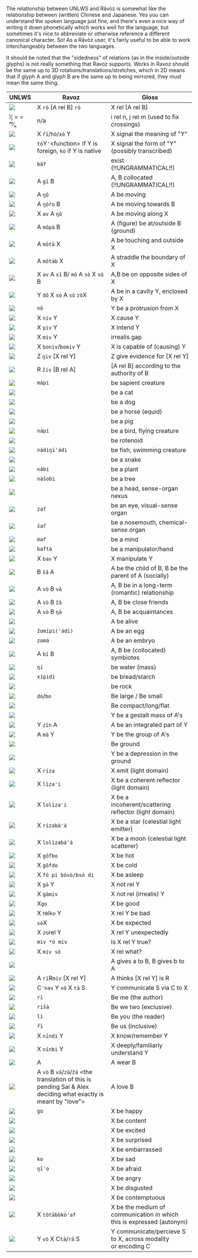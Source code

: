 The relationship between UNLWS and Rāvòz is somewhat like the relationship between (written) Chinese and Japanese. Yes you can understand the spoken language just fine, and there's even a nice way of writing it down phonetically which works well for the language, but sometimes it's nice to abbreviate or otherwise reference a different canonical character. So! As a Rāvòz user, it's fairly useful to be able to work interchangeably between the two languages.

It should be noted that the "sidedness" of relations (as in the inside/outside glyphs) is not really something that Ravoz supports. Works in Ravoz should be the same up to 3D rotations/translations/stretches, which in 2D means that if glyph A and glyph B are the same up to being mirrored, they must mean the same thing.

UNLWS | Ravoz | Gloss
-|-|-
![](https://docs.google.com/drawings/d/sFN_KPFLcZSW0WPVPSZAYUw/image?parent=e/2PACX-1vSj8D-SWskhAUDuhm6mIFehpJ7TQN4NVXFbi86GF1n2DoXg_ODN3jdLWyL_mPq23ukTEux1bhkyk44u&rev=1&drawingRevisionAccessToken=GfcE69JDkY4y6A&h=43&w=79&ac=1) | X `rò` \[A rel B\] `rò` | X rel \[A rel B\]
ⁱ⁄ⱼ = = ᵐ⁄ₙ | n/a | i rel n, j rel m (used to fix crossings)
![](https://docs.google.com/drawings/d/sLeOdQxVwKiHCOleDmjk48A/image?parent=e/2PACX-1vSj8D-SWskhAUDuhm6mIFehpJ7TQN4NVXFbi86GF1n2DoXg_ODN3jdLWyL_mPq23ukTEux1bhkyk44u&rev=1&drawingRevisionAccessToken=ueVIqiuD7d6isQ&h=20&w=79&ac=1) | X `řī`/`hò`/`xò` Y | X signal the meaning of "Y"
![](https://docs.google.com/drawings/d/sEp0jwTfB_MsxyfXbWg18tw/image?parent=e/2PACX-1vSj8D-SWskhAUDuhm6mIFehpJ7TQN4NVXFbi86GF1n2DoXg_ODN3jdLWyL_mPq23ukTEux1bhkyk44u&rev=1&drawingRevisionAccessToken=tnyoZBHXh1Id2g&h=29&w=108&ac=1) | `tò`Y`'`\<function\> if Y is foreign, `kò` if Y is native | X signal the form of "Y" (possibly transcribed)
![](https://docs.google.com/drawings/d/sqDSV_j94gVqAuIHpd87G7w/image?parent=e/2PACX-1vSj8D-SWskhAUDuhm6mIFehpJ7TQN4NVXFbi86GF1n2DoXg_ODN3jdLWyL_mPq23ukTEux1bhkyk44u&rev=1&drawingRevisionAccessToken=9mJrxAYpgR-5Cg&h=21&w=40&ac=1) | `bāf` | exist (!!UNGRAMMATICAL!!)
![](https://docs.google.com/drawings/d/sP4RUh-W0_ybn3I2B2yfrjw/image?parent=e/2PACX-1vSj8D-SWskhAUDuhm6mIFehpJ7TQN4NVXFbi86GF1n2DoXg_ODN3jdLWyL_mPq23ukTEux1bhkyk44u&rev=1&drawingRevisionAccessToken=LcheXRXytaApRg&h=24&w=89&ac=1) | A `gī` B | A, B collocated (!!UNGRAMMATICAL!!)
![](https://docs.google.com/drawings/d/s6y0Rg_Kj-LK5NCR9pOBnJA/image?parent=e/2PACX-1vSj8D-SWskhAUDuhm6mIFehpJ7TQN4NVXFbi86GF1n2DoXg_ODN3jdLWyL_mPq23ukTEux1bhkyk44u&rev=16&drawingRevisionAccessToken=qVqM3a2d0h8Nxg&h=20&w=41&ac=1) | A `ŋō` | A be moving
![](https://docs.google.com/drawings/d/s3hmxvuGTevGamXHxWkqP9g/image?parent=e/2PACX-1vSj8D-SWskhAUDuhm6mIFehpJ7TQN4NVXFbi86GF1n2DoXg_ODN3jdLWyL_mPq23ukTEux1bhkyk44u&rev=65&drawingRevisionAccessToken=NC8jptASo3x3UA&h=54&w=58&ac=1) | A `ŋōřo` B | A be moving towards B
![](https://docs.google.com/drawings/d/sP-ZaLEozRZp2wVQ-jf4I8w/image?parent=e/2PACX-1vSj8D-SWskhAUDuhm6mIFehpJ7TQN4NVXFbi86GF1n2DoXg_ODN3jdLWyL_mPq23ukTEux1bhkyk44u&rev=15&drawingRevisionAccessToken=nH0TDYHfJQ-i-w&h=68&w=58&ac=1) | X `av` A `ŋō` | A be moving along X
![](https://docs.google.com/drawings/d/sI5r_mIC6HPVzCx-Q9RLRow/image?parent=e/2PACX-1vSj8D-SWskhAUDuhm6mIFehpJ7TQN4NVXFbi86GF1n2DoXg_ODN3jdLWyL_mPq23ukTEux1bhkyk44u&rev=1&drawingRevisionAccessToken=i6QZu3GkHw21rQ&h=80&w=69&ac=1) | A `mōpà` B | A (figure) be at/outside B (ground)
![](https://docs.google.com/drawings/d/sNMGFR7YX57FjhjIE8RqmoQ/image?parent=e/2PACX-1vSj8D-SWskhAUDuhm6mIFehpJ7TQN4NVXFbi86GF1n2DoXg_ODN3jdLWyL_mPq23ukTEux1bhkyk44u&rev=5&drawingRevisionAccessToken=HK9wH1mgzDIroA&h=61&w=58&ac=1) | A `mōtà` X | A be touching and outside X
![](https://docs.google.com/drawings/d/scuIUy8I76W79OiYLVWAufQ/image?parent=e/2PACX-1vSj8D-SWskhAUDuhm6mIFehpJ7TQN4NVXFbi86GF1n2DoXg_ODN3jdLWyL_mPq23ukTEux1bhkyk44u&rev=3&drawingRevisionAccessToken=hRmq1hkN88R4gQ&h=53&w=58&ac=1) | A `mōtàb` X | A straddle the boundary of X
![](https://docs.google.com/drawings/d/sjoA-zg1cN2HjJDSyHdOI8A/image?parent=e/2PACX-1vSj8D-SWskhAUDuhm6mIFehpJ7TQN4NVXFbi86GF1n2DoXg_ODN3jdLWyL_mPq23ukTEux1bhkyk44u&rev=10&drawingRevisionAccessToken=V6imh6z_iMbNAA&h=104&w=54&ac=1) | X `av` A `xī` B/ `mō` A `sò` X `sò` B | A,B be on opposite sides of X
![](https://docs.google.com/drawings/d/scKI0RGyMIbg0mG9bIMCo7Q/image?parent=e/2PACX-1vSj8D-SWskhAUDuhm6mIFehpJ7TQN4NVXFbi86GF1n2DoXg_ODN3jdLWyL_mPq23ukTEux1bhkyk44u&rev=17&drawingRevisionAccessToken=EC8j6SIyLWvbkw&h=71&w=56&ac=1) | Y `dō` X `sò` A `sò` `zò`X | A be in a cavity Y, enclosed by X
![](https://docs.google.com/drawings/d/szZSR621B1cRsh254ua-9VQ/image?parent=e/2PACX-1vSj8D-SWskhAUDuhm6mIFehpJ7TQN4NVXFbi86GF1n2DoXg_ODN3jdLWyL_mPq23ukTEux1bhkyk44u&rev=15&drawingRevisionAccessToken=5MYKtg-3Q-KElw&h=50&w=56&ac=1) | `nō` | Y be a protrusion from X
![](https://docs.google.com/drawings/d/sOWQ538rcoZHWFB_l7yKl0Q/image?parent=e/2PACX-1vSj8D-SWskhAUDuhm6mIFehpJ7TQN4NVXFbi86GF1n2DoXg_ODN3jdLWyL_mPq23ukTEux1bhkyk44u&rev=1&drawingRevisionAccessToken=zob4i82klWVKUw&h=78&w=29&ac=1) | X `niv` Y | X cause Y
![](https://docs.google.com/drawings/d/sFpAej5n9q291fQ5OsLGVFg/image?parent=e/2PACX-1vSj8D-SWskhAUDuhm6mIFehpJ7TQN4NVXFbi86GF1n2DoXg_ODN3jdLWyL_mPq23ukTEux1bhkyk44u&rev=1&drawingRevisionAccessToken=YOCqG-i4EkiMKg&h=85&w=17&ac=1) | X `piv` Y | X intend Y
![](https://docs.google.com/drawings/d/s8Q9uTdl0UrQJbCRcNxOzwA/image?parent=e/2PACX-1vSj8D-SWskhAUDuhm6mIFehpJ7TQN4NVXFbi86GF1n2DoXg_ODN3jdLWyL_mPq23ukTEux1bhkyk44u&rev=1&drawingRevisionAccessToken=2SCyiyOVBI5E0A&h=25&w=120&ac=1) | X `miv` Y | irrealis gap
![](https://docs.google.com/drawings/d/sOV8JjHmFGPR89lZ7wwzVFQ/image?parent=e/2PACX-1vSj8D-SWskhAUDuhm6mIFehpJ7TQN4NVXFbi86GF1n2DoXg_ODN3jdLWyL_mPq23ukTEux1bhkyk44u&rev=1&drawingRevisionAccessToken=U1dNbPEfa0enwQ&h=65&w=22&ac=1) | X `boniv`/`bomiv` Y | X is capable of (causing) Y
![](https://lh3.googleusercontent.com/SqdtFUsoMjrYBdiq3uQUtB40e950IykM_1z6tN4YEyBs3Nm7LB7snCwav44dBzBQCCAKGAfOHP4jQ27r0k_2A5UswmKmsRKwaZBI-LJJub-71BNXLKbGc4qHeB_XOGnS3SrLRV90kW57WyIvac30lqWOXiiOjUv-teo8aJpBFDjAqu_BWQ) | Z `ŋiv` \[X rel Y\] | Z give evidence for \[X rel Y\]
![](https://docs.google.com/drawings/d/sZSoe3ZNX69s3s84rQmxFqw/image?parent=e/2PACX-1vSj8D-SWskhAUDuhm6mIFehpJ7TQN4NVXFbi86GF1n2DoXg_ODN3jdLWyL_mPq23ukTEux1bhkyk44u&rev=69&drawingRevisionAccessToken=wOyKOwYI3E0U7A&h=55&w=89&ac=1) | R `živ` \[B rel A\] | \[A rel B\] according to the authority of B
![](https://docs.google.com/drawings/d/sgoSpMgRQBkapgtUO18zWxg/image?parent=e/2PACX-1vSj8D-SWskhAUDuhm6mIFehpJ7TQN4NVXFbi86GF1n2DoXg_ODN3jdLWyL_mPq23ukTEux1bhkyk44u&rev=1&drawingRevisionAccessToken=86zzjSCtmYPADQ&h=24&w=69&ac=1) | `mápi` | be sapient creature
![](https://docs.google.com/drawings/d/sH5dOX8G9gGDjg6nt-2DJkQ/image?parent=e/2PACX-1vSj8D-SWskhAUDuhm6mIFehpJ7TQN4NVXFbi86GF1n2DoXg_ODN3jdLWyL_mPq23ukTEux1bhkyk44u&rev=1&drawingRevisionAccessToken=iVtkR9Sq-9yTPw&h=46&w=67&ac=1) | | be a cat
![](https://docs.google.com/drawings/d/swvcxVAw1BwrXZs9JlPEbxQ/image?parent=e/2PACX-1vSj8D-SWskhAUDuhm6mIFehpJ7TQN4NVXFbi86GF1n2DoXg_ODN3jdLWyL_mPq23ukTEux1bhkyk44u&rev=1&drawingRevisionAccessToken=jZvTLqkbhRWeKQ&h=41&w=67&ac=1) | | be a dog
![](https://docs.google.com/drawings/d/srASvTY5AdOHcVXqyTeAWtQ/image?parent=e/2PACX-1vSj8D-SWskhAUDuhm6mIFehpJ7TQN4NVXFbi86GF1n2DoXg_ODN3jdLWyL_mPq23ukTEux1bhkyk44u&rev=15&drawingRevisionAccessToken=0NdJkimSbVnNCw&h=33&w=70&ac=1) | | be a horse (equid)
![](https://docs.google.com/drawings/d/s3QhyCgRalfImXLA-qPVECw/image?parent=e/2PACX-1vSj8D-SWskhAUDuhm6mIFehpJ7TQN4NVXFbi86GF1n2DoXg_ODN3jdLWyL_mPq23ukTEux1bhkyk44u&rev=1&drawingRevisionAccessToken=iOI_ligNKtVQhA&h=36&w=70&ac=1) | | be a pig
![](https://docs.google.com/drawings/d/sjYKkK-yqN4JoMRJ-67pang/image?parent=e/2PACX-1vSj8D-SWskhAUDuhm6mIFehpJ7TQN4NVXFbi86GF1n2DoXg_ODN3jdLWyL_mPq23ukTEux1bhkyk44u&rev=1&drawingRevisionAccessToken=PuynOxej7OGF_Q&h=28&w=56&ac=1) | `nápi` | be a bird, flying creature
![](https://docs.google.com/drawings/d/siKFYYEheaxFBeU3S9R1Njg/image?parent=e/2PACX-1vSj8D-SWskhAUDuhm6mIFehpJ7TQN4NVXFbi86GF1n2DoXg_ODN3jdLWyL_mPq23ukTEux1bhkyk44u&rev=1&drawingRevisionAccessToken=lskT9NCBJkG7qw&h=25&w=56&ac=1) | | be rotenoid
![](https://docs.google.com/drawings/d/sAT4Tfn3tP68ODL8TewsAJA/image?parent=e/2PACX-1vSj8D-SWskhAUDuhm6mIFehpJ7TQN4NVXFbi86GF1n2DoXg_ODN3jdLWyL_mPq23ukTEux1bhkyk44u&rev=1&drawingRevisionAccessToken=AoWAp0AQBI6h6w&h=35&w=50&ac=1) | `nádiŋí'ádi` | be fish, swimming creature
![](https://docs.google.com/drawings/d/sW_zPkgkiEMuexKtjXCVzzQ/image?parent=e/2PACX-1vSj8D-SWskhAUDuhm6mIFehpJ7TQN4NVXFbi86GF1n2DoXg_ODN3jdLWyL_mPq23ukTEux1bhkyk44u&rev=1&drawingRevisionAccessToken=LBbx__Vcw1jHMg&h=35&w=65&ac=1) | | be a snake
![](https://docs.google.com/drawings/d/ssJmVVwDlKy45h93ek0_QTg/image?parent=e/2PACX-1vSj8D-SWskhAUDuhm6mIFehpJ7TQN4NVXFbi86GF1n2DoXg_ODN3jdLWyL_mPq23ukTEux1bhkyk44u&rev=4&drawingRevisionAccessToken=ThNF08Vgzy6VTQ&h=63&w=23&ac=1) | `nábi` | be a plant
![](https://docs.google.com/drawings/d/sij4RovKQDC9hyE2EOLHl5A/image?parent=e/2PACX-1vSj8D-SWskhAUDuhm6mIFehpJ7TQN4NVXFbi86GF1n2DoXg_ODN3jdLWyL_mPq23ukTEux1bhkyk44u&rev=1&drawingRevisionAccessToken=w7Q0bH2e2KVlHA&h=63&w=19&ac=1) | `nášobi` | be a tree
![](https://docs.google.com/drawings/d/sed98sN0zMjwS7MlYAeFcLw/image?parent=e/2PACX-1vSj8D-SWskhAUDuhm6mIFehpJ7TQN4NVXFbi86GF1n2DoXg_ODN3jdLWyL_mPq23ukTEux1bhkyk44u&rev=1&drawingRevisionAccessToken=fQTWLg-0JIGrNQ&h=24&w=42&ac=1) | | be a head, sense-organ nexus
![](https://docs.google.com/drawings/d/scQwWBNDKMvnMkzn0OPSXYQ/image?parent=e/2PACX-1vSj8D-SWskhAUDuhm6mIFehpJ7TQN4NVXFbi86GF1n2DoXg_ODN3jdLWyL_mPq23ukTEux1bhkyk44u&rev=1&drawingRevisionAccessToken=nwUUIt_tbq2_aQ&h=24&w=42&ac=1) | `zaf` | be an eye, visual-sense organ
![](https://docs.google.com/drawings/d/sR5gofUeF7W7Ja_D8EmDTBg/image?parent=e/2PACX-1vSj8D-SWskhAUDuhm6mIFehpJ7TQN4NVXFbi86GF1n2DoXg_ODN3jdLWyL_mPq23ukTEux1bhkyk44u&rev=1&drawingRevisionAccessToken=No4x01mEKtsG9g&h=25&w=42&ac=1) | `šaf` | be a nosemouth, chemical-sense organ
![](https://docs.google.com/drawings/d/srN6zcy2wMU3342vS4LOs-w/image?parent=e/2PACX-1vSj8D-SWskhAUDuhm6mIFehpJ7TQN4NVXFbi86GF1n2DoXg_ODN3jdLWyL_mPq23ukTEux1bhkyk44u&rev=1&drawingRevisionAccessToken=efb7qK8PCGW0uQ&h=24&w=42&ac=1) | `maf` | be a mind
![](https://docs.google.com/drawings/d/sDnKBBW_myiyUIPju5RloDA/image?parent=e/2PACX-1vSj8D-SWskhAUDuhm6mIFehpJ7TQN4NVXFbi86GF1n2DoXg_ODN3jdLWyL_mPq23ukTEux1bhkyk44u&rev=1&drawingRevisionAccessToken=4P1soXeBhmGu0g&h=42&w=35&ac=1) | `baftà` | be a manipulator/hand
![](https://docs.google.com/drawings/d/s75aoEVuG-6pyfm1DdzgkLg/image?parent=e/2PACX-1vSj8D-SWskhAUDuhm6mIFehpJ7TQN4NVXFbi86GF1n2DoXg_ODN3jdLWyL_mPq23ukTEux1bhkyk44u&rev=1&drawingRevisionAccessToken=xwrvzt6GzAzdew&h=81&w=66&ac=1) | X `bav` Y | X manipulate Y
![](https://docs.google.com/drawings/d/s_d-ch-CVYuW-eICqLNlzMw/image?parent=e/2PACX-1vSj8D-SWskhAUDuhm6mIFehpJ7TQN4NVXFbi86GF1n2DoXg_ODN3jdLWyL_mPq23ukTEux1bhkyk44u&rev=1&drawingRevisionAccessToken=oxZmTjHuAyofpA&h=54&w=44&ac=1) | B `šā` A | A be the child of B, B be the parent of A (socially)
![](https://docs.google.com/drawings/d/sx8YZoACe2F5Ee7rlbfOQTw/image?parent=e/2PACX-1vSj8D-SWskhAUDuhm6mIFehpJ7TQN4NVXFbi86GF1n2DoXg_ODN3jdLWyL_mPq23ukTEux1bhkyk44u&rev=1&drawingRevisionAccessToken=47G3dEICVW1Z3Q&h=32&w=88&ac=1) | A `vò` B `vā` | A, B be in a long-term (romantic) relationship
![](https://docs.google.com/drawings/d/slnLJpVst9FuF1yV_GJiZYg/image?parent=e/2PACX-1vSj8D-SWskhAUDuhm6mIFehpJ7TQN4NVXFbi86GF1n2DoXg_ODN3jdLWyL_mPq23ukTEux1bhkyk44u&rev=1&drawingRevisionAccessToken=hgoY9K7Y0dsOtg&h=59&w=109&ac=1) | A `vò` B `žā` | A, B be close friends
![](https://docs.google.com/drawings/d/shwiszuXFGd_qcx7uaz4cPQ/image?parent=e/2PACX-1vSj8D-SWskhAUDuhm6mIFehpJ7TQN4NVXFbi86GF1n2DoXg_ODN3jdLWyL_mPq23ukTEux1bhkyk44u&rev=1&drawingRevisionAccessToken=nZ3lwkR_UV50Qw&h=58&w=108&ac=1) | A `vò` B `ŋā` | A, B be acquaintances
![](https://docs.google.com/drawings/d/sumaxT3ta0k56RcN_qtcs3w/image?parent=e/2PACX-1vSj8D-SWskhAUDuhm6mIFehpJ7TQN4NVXFbi86GF1n2DoXg_ODN3jdLWyL_mPq23ukTEux1bhkyk44u&rev=1&drawingRevisionAccessToken=L_zv0y98wde_Bw&h=24&w=55&ac=1) | | A be alive
![](https://docs.google.com/drawings/d/sxGy4WDOUaYUUfvUF1YOCyg/image?parent=e/2PACX-1vSj8D-SWskhAUDuhm6mIFehpJ7TQN4NVXFbi86GF1n2DoXg_ODN3jdLWyL_mPq23ukTEux1bhkyk44u&rev=305&drawingRevisionAccessToken=Ci7ojbkJQIvo7g&h=27&w=41&ac=1) | `žomípi('ádi)` | A be an egg
![](https://docs.google.com/drawings/d/sHVC_qe1xxtYn12UmqCBHug/image?parent=e/2PACX-1vSj8D-SWskhAUDuhm6mIFehpJ7TQN4NVXFbi86GF1n2DoXg_ODN3jdLWyL_mPq23ukTEux1bhkyk44u&rev=314&drawingRevisionAccessToken=e6dctHRLCcfdtQ&h=37&w=43&ac=1) | `zomá` | A be an embryo
![](https://docs.google.com/drawings/d/se_PS2r2zFWTUgKavTymmQg/image?parent=e/2PACX-1vSj8D-SWskhAUDuhm6mIFehpJ7TQN4NVXFbi86GF1n2DoXg_ODN3jdLWyL_mPq23ukTEux1bhkyk44u&rev=1&drawingRevisionAccessToken=VK1uIMazF1747A&h=24&w=89&ac=1) | A `bī` B | A, B be (collocated) symbiotes
![](https://docs.google.com/drawings/d/saetTNkMafkQrrkYasHLSeA/image?parent=e/2PACX-1vSj8D-SWskhAUDuhm6mIFehpJ7TQN4NVXFbi86GF1n2DoXg_ODN3jdLWyL_mPq23ukTEux1bhkyk44u&rev=1&drawingRevisionAccessToken=oBinv7F7eZbYRA&h=26&w=52&ac=1) | `ŋí` | be water (mass)
![](https://docs.google.com/drawings/d/sRV1g9C4_HjineeiUtBXooA/image?parent=e/2PACX-1vSj8D-SWskhAUDuhm6mIFehpJ7TQN4NVXFbi86GF1n2DoXg_ODN3jdLWyL_mPq23ukTEux1bhkyk44u&rev=1&drawingRevisionAccessToken=RpTTkO4Pp5zKHg&h=48&w=33&ac=1) | `xípidi` | be bread/starch
![](https://docs.google.com/drawings/d/sSBBREkEM9wyYhr3ONXtsFA/image?parent=e/2PACX-1vSj8D-SWskhAUDuhm6mIFehpJ7TQN4NVXFbi86GF1n2DoXg_ODN3jdLWyL_mPq23ukTEux1bhkyk44u&rev=1&drawingRevisionAccessToken=nqAkp4BHJXgg0g&h=30&w=53&ac=1) | | be rock
![](https://docs.google.com/drawings/d/sLPjj4bbxHxnJcQcLgpDemA/image?parent=e/2PACX-1vSj8D-SWskhAUDuhm6mIFehpJ7TQN4NVXFbi86GF1n2DoXg_ODN3jdLWyL_mPq23ukTEux1bhkyk44u&rev=1&drawingRevisionAccessToken=TGJiey4Ew7ENsA&h=41&w=73&ac=1) | `do`/`bo` | Be large / Be small
![](https://docs.google.com/drawings/d/sUxIzeqlWbBkMwnomYnhUBQ/image?parent=e/2PACX-1vSj8D-SWskhAUDuhm6mIFehpJ7TQN4NVXFbi86GF1n2DoXg_ODN3jdLWyL_mPq23ukTEux1bhkyk44u&rev=1&drawingRevisionAccessToken=258AAn2T_A84cQ&h=133&w=37&ac=1) | | Be compact/long/flat
![](https://docs.google.com/drawings/d/sA4lWOOe-g3nUXLfKkirC2g/image?parent=e/2PACX-1vSj8D-SWskhAUDuhm6mIFehpJ7TQN4NVXFbi86GF1n2DoXg_ODN3jdLWyL_mPq23ukTEux1bhkyk44u&rev=1&drawingRevisionAccessToken=SGjdeIPTcmvSeg&h=31&w=74&ac=1) | | Y be a gestalt mass of A's
![](https://docs.google.com/drawings/d/sZRPJSMG0ujy-IKlMQB0eUw/image?parent=e/2PACX-1vSj8D-SWskhAUDuhm6mIFehpJ7TQN4NVXFbi86GF1n2DoXg_ODN3jdLWyL_mPq23ukTEux1bhkyk44u&rev=1&drawingRevisionAccessToken=43NuwZK2GE0BqQ&h=26&w=85&ac=1) | Y `zīn` A | A be an integrated part of Y
![](https://docs.google.com/drawings/d/sBnEmMYxUvYPwD7o_I2zSeg/image?parent=e/2PACX-1vSj8D-SWskhAUDuhm6mIFehpJ7TQN4NVXFbi86GF1n2DoXg_ODN3jdLWyL_mPq23ukTEux1bhkyk44u&rev=1&drawingRevisionAccessToken=v2WpzGjZexHD1g&h=34&w=85&ac=1) | A `mà` Y | Y be the group of A's
![](https://docs.google.com/drawings/d/s8-jsZKwKuCkfMKMToQauGg/image?parent=e/2PACX-1vSj8D-SWskhAUDuhm6mIFehpJ7TQN4NVXFbi86GF1n2DoXg_ODN3jdLWyL_mPq23ukTEux1bhkyk44u&rev=1&drawingRevisionAccessToken=QDLxFk1SslDjjg&h=28&w=52&ac=1) | | Be ground
![](https://docs.google.com/drawings/d/stXOdzKe45kmgj1MdpIl4MQ/image?parent=e/2PACX-1vSj8D-SWskhAUDuhm6mIFehpJ7TQN4NVXFbi86GF1n2DoXg_ODN3jdLWyL_mPq23ukTEux1bhkyk44u&rev=1&drawingRevisionAccessToken=XGGiihoK5x4fJQ&h=59&w=42&ac=1) | | Y be a depression in the ground
![](https://docs.google.com/drawings/d/sUDcUM0WVd3o2xo2jfWhGSg/image?parent=e/2PACX-1vSj8D-SWskhAUDuhm6mIFehpJ7TQN4NVXFbi86GF1n2DoXg_ODN3jdLWyL_mPq23ukTEux1bhkyk44u&rev=1&drawingRevisionAccessToken=igWbzZLzVRTS7Q&h=54&w=25&ac=1) | X `ríza` | X emit (light domain)
![](https://docs.google.com/drawings/d/s42x-d5JS19YfsJ-FeSTSTQ/image?parent=e/2PACX-1vSj8D-SWskhAUDuhm6mIFehpJ7TQN4NVXFbi86GF1n2DoXg_ODN3jdLWyL_mPq23ukTEux1bhkyk44u&rev=7&drawingRevisionAccessToken=ukQPg3tJh-oGEA&h=54&w=25&ac=1) | X `līza'í` | X be a coherent reflector (light domain)
![](https://docs.google.com/drawings/d/st21OXXqk36-DaMJUI31wSA/image?parent=e/2PACX-1vSj8D-SWskhAUDuhm6mIFehpJ7TQN4NVXFbi86GF1n2DoXg_ODN3jdLWyL_mPq23ukTEux1bhkyk44u&rev=1&drawingRevisionAccessToken=nkf9R-_eOIU-Mw&h=60&w=25&ac=1) | X `lolīza'í` | X be a incoherent/scattering reflector (light domain)
![](https://docs.google.com/drawings/d/sIcbfPzoe2Rp2QZtFAzaXUw/image?parent=e/2PACX-1vSj8D-SWskhAUDuhm6mIFehpJ7TQN4NVXFbi86GF1n2DoXg_ODN3jdLWyL_mPq23ukTEux1bhkyk44u&rev=1&drawingRevisionAccessToken=NVY58RjJbp9kDw&h=61&w=47&ac=1) | X `rízabà'á` | X be a star (celestial light emitter)
![](https://docs.google.com/drawings/d/s06vob4QHb1tX5HT5Q5pMrw/image?parent=e/2PACX-1vSj8D-SWskhAUDuhm6mIFehpJ7TQN4NVXFbi86GF1n2DoXg_ODN3jdLWyL_mPq23ukTEux1bhkyk44u&rev=174&drawingRevisionAccessToken=kisjGAQZOwSSHg&h=69&w=47&ac=1) | X `lolīzabà'á` | X be a moon (celestial light scatterer)
![](https://docs.google.com/drawings/d/sYhRsIgl4xtZQU7wEbgYwBQ/image?parent=e/2PACX-1vSj8D-SWskhAUDuhm6mIFehpJ7TQN4NVXFbi86GF1n2DoXg_ODN3jdLWyL_mPq23ukTEux1bhkyk44u&rev=1&drawingRevisionAccessToken=XFgFiuZb88YJTw&h=61&w=30&ac=1) | X `gōfbo` | X be hot
![](https://docs.google.com/drawings/d/sDJwikEzuljdpYDl4biMz7g/image?parent=e/2PACX-1vSj8D-SWskhAUDuhm6mIFehpJ7TQN4NVXFbi86GF1n2DoXg_ODN3jdLWyL_mPq23ukTEux1bhkyk44u&rev=1&drawingRevisionAccessToken=-0ckRhGthsnGaw&h=62&w=44&ac=1) | X `gōfdo`| X be cold
![](https://docs.google.com/drawings/d/sgAj6oNEMIHQmXVPyQ-a-Yg/image?parent=e/2PACX-1vSj8D-SWskhAUDuhm6mIFehpJ7TQN4NVXFbi86GF1n2DoXg_ODN3jdLWyL_mPq23ukTEux1bhkyk44u&rev=1&drawingRevisionAccessToken=eS-3xQfpBhC_DQ&h=88&w=65&ac=1) | X `fō pi bòsò/bsò di` | X be asleep
![](https://docs.google.com/drawings/d/sjq4eCpEmYXsf5jpQPcNRxg/image?parent=e/2PACX-1vSj8D-SWskhAUDuhm6mIFehpJ7TQN4NVXFbi86GF1n2DoXg_ODN3jdLWyL_mPq23ukTEux1bhkyk44u&rev=1&drawingRevisionAccessToken=NnfJU_-FWxcFAw&h=22&w=87&ac=1) | X `gà` Y | X not rel Y
![](https://docs.google.com/drawings/d/seLlJ0FdTOK4K_K_EnDPMaA/image?parent=e/2PACX-1vSj8D-SWskhAUDuhm6mIFehpJ7TQN4NVXFbi86GF1n2DoXg_ODN3jdLWyL_mPq23ukTEux1bhkyk44u&rev=1&drawingRevisionAccessToken=QHbUnc6gbqRdoQ&h=20&w=86&ac=1) | X `gàmiv` | X not rel (irrealis) Y
![](https://docs.google.com/drawings/d/s30hd76nAZ5k_3e-Ippfo3w/image?parent=e/2PACX-1vSj8D-SWskhAUDuhm6mIFehpJ7TQN4NVXFbi86GF1n2DoXg_ODN3jdLWyL_mPq23ukTEux1bhkyk44u&rev=1&drawingRevisionAccessToken=U2JZWj4aFmi9oA&h=49&w=39&ac=1) | X`go` | X be good
![](https://docs.google.com/drawings/d/shTal7uYGsTcn4StTpnDz8A/image?parent=e/2PACX-1vSj8D-SWskhAUDuhm6mIFehpJ7TQN4NVXFbi86GF1n2DoXg_ODN3jdLWyL_mPq23ukTEux1bhkyk44u&rev=1&drawingRevisionAccessToken=xNmO355YDaCO6Q&h=23&w=71&ac=1) | X rel`ko` Y | X rel Y be bad
![](https://docs.google.com/drawings/d/s-SiigLojs119UcBMSCq9eg/image?parent=e/2PACX-1vSj8D-SWskhAUDuhm6mIFehpJ7TQN4NVXFbi86GF1n2DoXg_ODN3jdLWyL_mPq23ukTEux1bhkyk44u&rev=1&drawingRevisionAccessToken=hDpHgDhdOpifkQ&h=47&w=29&ac=1) | `so`X | X be expected
![](https://docs.google.com/drawings/d/sAAflXVYbeKSgJtq1UnXQIw/image?parent=e/2PACX-1vSj8D-SWskhAUDuhm6mIFehpJ7TQN4NVXFbi86GF1n2DoXg_ODN3jdLWyL_mPq23ukTEux1bhkyk44u&rev=1&drawingRevisionAccessToken=V0NUgL5zXO9QBQ&h=29&w=71&ac=1) | X `zo`rel Y | X rel Y unexpectedly
![](https://docs.google.com/drawings/d/sSKIQnFBe6ywk7xGOt4laYw/image?parent=e/2PACX-1vSj8D-SWskhAUDuhm6mIFehpJ7TQN4NVXFbi86GF1n2DoXg_ODN3jdLWyL_mPq23ukTEux1bhkyk44u&rev=1&drawingRevisionAccessToken=HqanvG_W1ZvF7A&h=15&w=88&ac=1) | `miv *ó miv` | Is X rel Y true?
![](https://docs.google.com/drawings/d/skOChKEq2yWcxxPSqgVGxHQ/image?parent=e/2PACX-1vSj8D-SWskhAUDuhm6mIFehpJ7TQN4NVXFbi86GF1n2DoXg_ODN3jdLWyL_mPq23ukTEux1bhkyk44u&rev=1&drawingRevisionAccessToken=-Y3W02M15pcLWg&h=14&w=43&ac=1) | X `miv só` | X rel what?
![](https://docs.google.com/drawings/d/sH32X-F2ZCVqO99e2efa8BA/image?parent=e/2PACX-1vSj8D-SWskhAUDuhm6mIFehpJ7TQN4NVXFbi86GF1n2DoXg_ODN3jdLWyL_mPq23ukTEux1bhkyk44u&rev=215&drawingRevisionAccessToken=msGZWKLRTOmVlg&h=102&w=59&ac=1) | | A gives a to B, B gives b to A
![](https://docs.google.com/drawings/d/s0lGF45Cg3CmM3b4oS0UcLA/image?parent=e/2PACX-1vSj8D-SWskhAUDuhm6mIFehpJ7TQN4NVXFbi86GF1n2DoXg_ODN3jdLWyL_mPq23ukTEux1bhkyk44u&rev=1&drawingRevisionAccessToken=io-h_PryvS_gtw&h=67&w=77&ac=1) | A `rī`R`miv` \[X rel Y\] | A thinks \[X rel Y\] is R
![](https://docs.google.com/drawings/d/spk7FAvETJ0nbV5opqKUPlg/image?parent=e/2PACX-1vSj8D-SWskhAUDuhm6mIFehpJ7TQN4NVXFbi86GF1n2DoXg_ODN3jdLWyL_mPq23ukTEux1bhkyk44u&rev=1&drawingRevisionAccessToken=NglF16h_4NQbGQ&h=71&w=100&ac=1) | C`'nav` Y `vò` X `tā` S | Y communicate S via C to X
![](https://docs.google.com/drawings/d/sOq345pQdTNd2zCwSAPNxGQ/image?parent=e/2PACX-1vSj8D-SWskhAUDuhm6mIFehpJ7TQN4NVXFbi86GF1n2DoXg_ODN3jdLWyL_mPq23ukTEux1bhkyk44u&rev=1&drawingRevisionAccessToken=LdqGlBJ8f6qDQA&h=32&w=75&ac=1) | `rì` | Be me (the author)
![](https://docs.google.com/drawings/d/swB0uiEKC9pHj5J5nSSA-jQ/image?parent=e/2PACX-1vSj8D-SWskhAUDuhm6mIFehpJ7TQN4NVXFbi86GF1n2DoXg_ODN3jdLWyL_mPq23ukTEux1bhkyk44u&rev=1&drawingRevisionAccessToken=XceI4EDSZIrlDA&h=27&w=50&ac=1) | `rìšà` | Be we two (exclusive)
![](https://docs.google.com/drawings/d/sDbXfkMpo_KkeDaD3bwJeFA/image?parent=e/2PACX-1vSj8D-SWskhAUDuhm6mIFehpJ7TQN4NVXFbi86GF1n2DoXg_ODN3jdLWyL_mPq23ukTEux1bhkyk44u&rev=1&drawingRevisionAccessToken=O4576dqt41TlpQ&h=32&w=79&ac=1) | `lì` | Be you (the reader)
![](https://docs.google.com/drawings/d/s6gyKoYiCMRCBJ6nt1DjHVQ/image?parent=e/2PACX-1vSj8D-SWskhAUDuhm6mIFehpJ7TQN4NVXFbi86GF1n2DoXg_ODN3jdLWyL_mPq23ukTEux1bhkyk44u&rev=1&drawingRevisionAccessToken=5OcRiCVvbna08w&h=34&w=86&ac=1) | `řì` | Be us (inclusive)
![](https://docs.google.com/drawings/d/sWfIwoQEIJ_8euPHgCzsDMQ/image?parent=e/2PACX-1vSj8D-SWskhAUDuhm6mIFehpJ7TQN4NVXFbi86GF1n2DoXg_ODN3jdLWyL_mPq23ukTEux1bhkyk44u&rev=1&drawingRevisionAccessToken=7dAoDhJ3byo5cQ&h=31&w=81&ac=1) | X `nīndi` Y | X know/remember Y
![](https://docs.google.com/drawings/d/sFTpOviAppclJKlDib9KEww/image?parent=e/2PACX-1vSj8D-SWskhAUDuhm6mIFehpJ7TQN4NVXFbi86GF1n2DoXg_ODN3jdLWyL_mPq23ukTEux1bhkyk44u&rev=1&drawingRevisionAccessToken=agP6rk95T5RQWw&h=113&w=28&ac=1) | X `nīnbi` Y| X deeply/familiarly understand Y
![](https://docs.google.com/drawings/d/s4rnDvzRw9r4jfcJSribZFQ/image?parent=e/2PACX-1vSj8D-SWskhAUDuhm6mIFehpJ7TQN4NVXFbi86GF1n2DoXg_ODN3jdLWyL_mPq23ukTEux1bhkyk44u&rev=1&drawingRevisionAccessToken=dYkydQAr4mzYTw&h=112&w=93&ac=1) | A | A wear B
![](https://docs.google.com/drawings/d/sOyaCLhsJS8ut4AxRmVPpwQ/image?parent=e/2PACX-1vSj8D-SWskhAUDuhm6mIFehpJ7TQN4NVXFbi86GF1n2DoXg_ODN3jdLWyL_mPq23ukTEux1bhkyk44u&rev=1&drawingRevisionAccessToken=IDdQDlbs5baiFQ&h=63&w=75&ac=1) | A `vò` B `vā`/`zā`/`žā` \<the translation of this is pending Sai & Alex deciding what exactly is meant by "love"\> | A love B
![](https://docs.google.com/drawings/d/sLV6XfGlm5WhCSuIn9WklrA/image?parent=e/2PACX-1vSj8D-SWskhAUDuhm6mIFehpJ7TQN4NVXFbi86GF1n2DoXg_ODN3jdLWyL_mPq23ukTEux1bhkyk44u&rev=1&drawingRevisionAccessToken=M5ZtdUqEb-o65Q&h=49&w=32&ac=1) | `go` | X be happy
![](https://docs.google.com/drawings/d/sQdReFqO-H25LafeNaEGAmQ/image?parent=e/2PACX-1vSj8D-SWskhAUDuhm6mIFehpJ7TQN4NVXFbi86GF1n2DoXg_ODN3jdLWyL_mPq23ukTEux1bhkyk44u&rev=1&drawingRevisionAccessToken=ARHOBMpypmHrNQ&h=49&w=29&ac=1) | | X be content
![](https://docs.google.com/drawings/d/s_5lDCFBpxH7Jcein3JbFEw/image?parent=e/2PACX-1vSj8D-SWskhAUDuhm6mIFehpJ7TQN4NVXFbi86GF1n2DoXg_ODN3jdLWyL_mPq23ukTEux1bhkyk44u&rev=87&drawingRevisionAccessToken=HXoqr_5Ow3mGZA&h=54&w=29&ac=1) | | X be excited
![](https://docs.google.com/drawings/d/sbKgfb8TNFK2tQ4n17CJhuA/image?parent=e/2PACX-1vSj8D-SWskhAUDuhm6mIFehpJ7TQN4NVXFbi86GF1n2DoXg_ODN3jdLWyL_mPq23ukTEux1bhkyk44u&rev=65&drawingRevisionAccessToken=lpgbWkflCtufBQ&h=54&w=29&ac=1) | | X be surprised
![](https://docs.google.com/drawings/d/s8ynK2BWPnwtldeg6D2PI7g/image?parent=e/2PACX-1vSj8D-SWskhAUDuhm6mIFehpJ7TQN4NVXFbi86GF1n2DoXg_ODN3jdLWyL_mPq23ukTEux1bhkyk44u&rev=37&drawingRevisionAccessToken=CaXRzpuWWN5vLg&h=43&w=29&ac=1) | | X be embarrassed
![](https://docs.google.com/drawings/d/sSUB8_4FBK-eBwYA0vLQ4VA/image?parent=e/2PACX-1vSj8D-SWskhAUDuhm6mIFehpJ7TQN4NVXFbi86GF1n2DoXg_ODN3jdLWyL_mPq23ukTEux1bhkyk44u&rev=1&drawingRevisionAccessToken=SZXubJnmyU8Uvw&h=48&w=32&ac=1) | `ko` | X be sad
![](https://docs.google.com/drawings/d/sVx1nNajlOJMvQ_CgSoR77g/image?parent=e/2PACX-1vSj8D-SWskhAUDuhm6mIFehpJ7TQN4NVXFbi86GF1n2DoXg_ODN3jdLWyL_mPq23ukTEux1bhkyk44u&rev=41&drawingRevisionAccessToken=9icDIwdGt8Kqxg&h=51&w=29&ac=1) | `ŋī'o` | X be afraid
![](https://docs.google.com/drawings/d/srrFkY-4UyL3sMa3a3vN6iA/image?parent=e/2PACX-1vSj8D-SWskhAUDuhm6mIFehpJ7TQN4NVXFbi86GF1n2DoXg_ODN3jdLWyL_mPq23ukTEux1bhkyk44u&rev=9&drawingRevisionAccessToken=ObMIBSdHV93DMQ&h=51&w=29&ac=1) | | X be angry
![](https://docs.google.com/drawings/d/s5vYjDv7Ac3Q8Ku2r8Ve4kg/image?parent=e/2PACX-1vSj8D-SWskhAUDuhm6mIFehpJ7TQN4NVXFbi86GF1n2DoXg_ODN3jdLWyL_mPq23ukTEux1bhkyk44u&rev=71&drawingRevisionAccessToken=TYaPf15hLZquQA&h=41&w=32&ac=1) | | X be disgusted
![](https://docs.google.com/drawings/d/s_sLRyFLA_aoNs7jX_Sc9tQ/image?parent=e/2PACX-1vSj8D-SWskhAUDuhm6mIFehpJ7TQN4NVXFbi86GF1n2DoXg_ODN3jdLWyL_mPq23ukTEux1bhkyk44u&rev=29&drawingRevisionAccessToken=yupInc0JrLD7qA&h=47&w=32&ac=1) | | X be contemptuous
![](https://docs.google.com/drawings/d/sJzMplJb2cL4xXvhCMsTMgg/image?parent=e/2PACX-1vSj8D-SWskhAUDuhm6mIFehpJ7TQN4NVXFbi86GF1n2DoXg_ODN3jdLWyL_mPq23ukTEux1bhkyk44u&rev=4&drawingRevisionAccessToken=-0BMHfZ1Mk6fYw&h=49&w=62&ac=1) | X `tòtābòkò'af` | X be the medium of communication in which this is expressed (autonym)
![](https://docs.google.com/drawings/d/spk7FAvETJ0nbV5opqKUPlg/image?parent=e/2PACX-1vSj8D-SWskhAUDuhm6mIFehpJ7TQN4NVXFbi86GF1n2DoXg_ODN3jdLWyL_mPq23ukTEux1bhkyk44u&rev=3&drawingRevisionAccessToken=-HbLOA4iYPRerQ&h=71&w=100&ac=1) | Y `vò` X C`tā`/`rā` S | Y communicate/percieve S to X, across modality or encoding C
